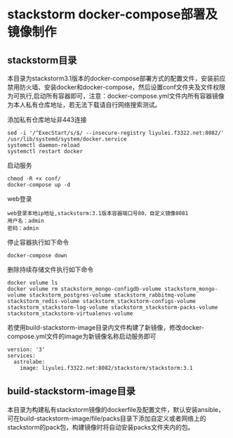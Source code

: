 # stackstorm docker-compose部署及镜像制作

## stackstorm目录
本目录为stackstorm3.1版本的docker-compose部署方式的配置文件，安装前应禁用防火墙、安装docker和docker-compose，然后设置conf文件夹及文件权限为可执行,启动所有容器即可，注意：docker-compose.yml文件内所有容器镜像为本人私有仓库地址，若无法下载请自行网络搜索测试。

添加私有仓库地址非443连接
```shell
sed -i '/^ExecStart/s/$/ --insecure-registry liyulei.f3322.net:8082/' /usr/lib/systemd/system/docker.service
systemctl daemon-reload
systemctl restart docker
```

启动服务
```shell
chmod -R +x conf/
docker-compose up -d
```	

web登录
```shell
web登录本地ip地址,stackstorm:3.1版本容器端口号80，自定义镜像8081
用户名：admin
密码：admin
```	

停止容器执行如下命令
```shell
docker-compose down
```

删除持续存储文件执行如下命令
```shell
docker volume ls
docker volume rm stackstorm_mongo-configdb-volume stackstorm_mongo-volume stackstorm_postgres-volume stackstorm_rabbitmq-volume stackstorm_redis-volume stackstorm_stackstorm-configs-volume stackstorm_stackstorm-log-volume stackstorm_stackstorm-packs-volume stackstorm_stackstorm-virtualenvs-volume
```

若使用build-stackstorm-image目录内文件构建了新镜像，修改docker-compose.yml文件的image为新镜像名称启动服务即可
```shell
version: '3'
services:
  astrolabe:
    image: liyulei.f3322.net:8082/stackstorm/stackstorm:3.1
```

## build-stackstorm-image目录
本目录为构建私有stackstorm镜像的dockerfile及配置文件，默认安装ansible，可在build-stackstorm-image/file/packs目录下添加自定义或者网络上的stackstorm的pack包，构建镜像时将自动安装packs文件夹内的包。